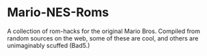 # Mario-NES-Roms
A collection of rom-hacks for the original Mario Bros.
Compiled from random sources on the web, some of these are cool, and others are unimaginably scuffed (Bad5.)

